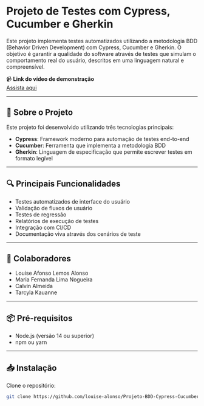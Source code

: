 # Projeto de Testes com Cypress, Cucumber e Gherkin

Este projeto implementa testes automatizados utilizando a metodologia BDD (Behavior Driven Development) com Cypress, Cucumber e Gherkin. O objetivo é garantir a qualidade do software através de testes que simulam o comportamento real do usuário, descritos em uma linguagem natural e compreensível.

📹 **Link do vídeo de demonstração**  
[Assista aqui](https://drive.google.com/file/d/1TzU7q63_IeEBaljMSPLlfH48m7qGRYI-/view?usp=sharing)

---

## 🚀 Sobre o Projeto

Este projeto foi desenvolvido utilizando três tecnologias principais:

- **Cypress**: Framework moderno para automação de testes end-to-end  
- **Cucumber**: Ferramenta que implementa a metodologia BDD  
- **Gherkin**: Linguagem de especificação que permite escrever testes em formato legível

---

## 🔍 Principais Funcionalidades

- Testes automatizados de interface do usuário  
- Validação de fluxos de usuário  
- Testes de regressão  
- Relatórios de execução de testes  
- Integração com CI/CD  
- Documentação viva através dos cenários de teste

---

## 👥 Colaboradores

- Louise Afonso Lemos Alonso  
- Maria Fernanda Lima Nogueira  
- Calvin Almeida  
- Tarcyla Kauanne

---

## 📦 Pré-requisitos

- Node.js (versão 14 ou superior)  
- npm ou yarn

---

## 📥 Instalação

Clone o repositório:

```bash
git clone https://github.com/louise-alonso/Projeto-BDD-Cypress-Cucumber-Gherkin.git
